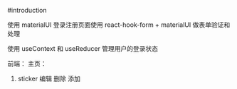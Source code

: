 #introduction

使用 materialUI
登录注册页面使用 react-hook-form + materialUI 做表单验证和处理

使用 useContext 和 useReducer 管理用户的登录状态

前端：
主页：

1. sticker 编辑 删除 添加

